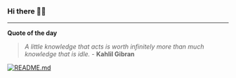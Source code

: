 ### Hi there 👋🏻


---

**Quote of the day**

> *A little knowledge that acts is worth infinitely more than much knowledge that is idle.* - **Kahlil Gibran** 

[![README.md](https://github.com/marcolovazzano/marcolovazzano/actions/workflows/readme.yml/badge.svg?branch=main)](https://github.com/marcolovazzano/marcolovazzano/actions/workflows/readme.yml)
